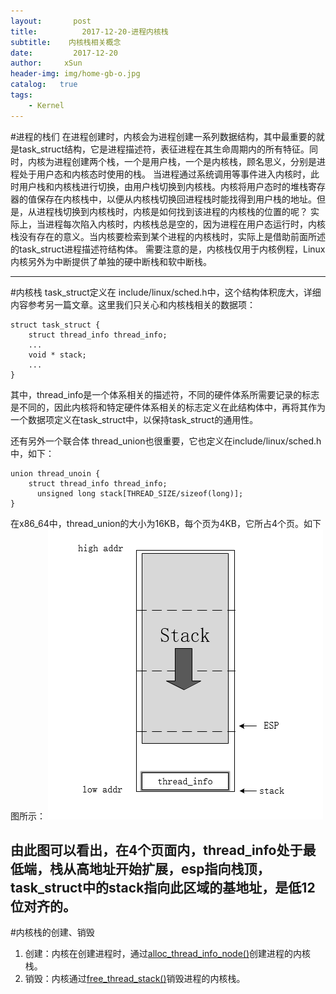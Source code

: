 ```yaml
---
layout:       post
title:          2017-12-20-进程内核栈
subtitle:    内核栈相关概念
date:         2017-12-20
author:     xSun
header-img: img/home-gb-o.jpg
catalog:   true
tags: 
    - Kernel
---
```


#进程的栈们
    在进程创建时，内核会为进程创建一系列数据结构，其中最重要的就是task_struct结构，它是进程描述符，表征进程在其生命周期内的所有特征。同时，内核为进程创建两个栈，一个是用户栈，一个是内核栈，顾名思义，分别是进程处于用户态和内核态时使用的栈。
	当进程通过系统调用等事件进入内核时，此时用户栈和内核栈进行切换，由用户栈切换到内核栈。内核将用户态时的堆栈寄存器的值保存在内核栈中，以便从内核栈切换回进程栈时能找得到用户栈的地址。但是，从进程栈切换到内核栈时，内核是如何找到该进程的内核栈的位置的呢？
	实际上，当进程每次陷入内核时，内核栈总是空的，因为进程在用户态运行时，内核栈没有存在的意义。当内核要检索到某个进程的内核栈时，实际上是借助前面所述的task_struct进程描述符结构体。
	需要注意的是，内核栈仅用于内核例程，Linux内核另外为中断提供了单独的硬中断栈和软中断栈。

---------
#内核栈
    task_struct定义在 include/linux/sched.h中，这个结构体积庞大，详细内容参考另一篇文章。这里我们只关心和内核栈相关的数据项：
	
  ```
  struct task_struct {
      struct thread_info thread_info;
	  ...
      void * stack;
	  ...
  }
  ```
  其中，thread_info是一个体系相关的描述符，不同的硬件体系所需要记录的标志是不同的，因此内核将和特定硬件体系相关的标志定义在此结构体中，再将其作为一个数据项定义在task_struct中，以保持task_struct的通用性。
  
  还有另外一个联合体 thread_union也很重要，它也定义在include/linux/sched.h中，如下：
  ```
  union thread_unoin {
      struct thread_info thread_info;
	    unsigned long stack[THREAD_SIZE/sizeof(long)];
  }
  ```
  在x86_64中，thread_union的大小为16KB，每个页为4KB，它所占4个页。如下图所示：
                                                    ![enter description here][1]
													
    
  由此图可以看出，在4个页面内，thread_info处于最低端，栈从高地址开始扩展，esp指向栈顶，task_struct中的stack指向此区域的基地址，是低12位对齐的。
----
#内核栈的创建、销毁
    
 1. 创建：内核在创建进程时，通过[alloc_thread_info_node()][2]创建进程的内核栈。
 2. 销毁：内核通过[free_thread_stack()][3]销毁进程的内核栈。


  [1]: ../img/kernel-stack-layout.png "kernel-stack-layout"
  [2]: http://elixir.free-electrons.com/linux/v4.10/source/kernel/fork.c#L172
  [3]: http://elixir.free-electrons.com/linux/v4.10/source/kernel/fork.c#L214